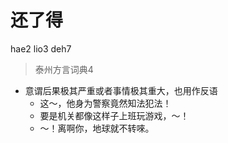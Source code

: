 # 还了得
hae2 lio3 deh7
> 泰州方言词典4
- 意谓后果极其严重或者事情极其重大，也用作反语
  - 这～，他身为警察竟然知法犯法！
  - 要是机关都像这样子上班玩游戏，～！
  - ～！离啊你，地球就不转唻。
